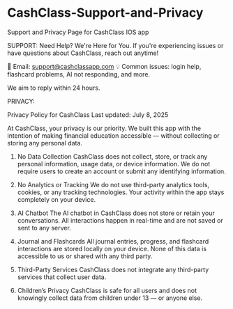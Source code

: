 # CashClass-Support-and-Privacy
Support and Privacy Page for CashClass IOS app

SUPPORT:
Need Help? We're Here for You.
If you're experiencing issues or have questions about CashClass, reach out anytime!

📧 Email: support@cashclassapp.com
💡 Common issues: login help, flashcard problems, AI not responding, and more.

We aim to reply within 24 hours.


PRIVACY:

Privacy Policy for CashClass
Last updated: July 8, 2025

At CashClass, your privacy is our priority. We built this app with the intention of making financial education accessible — without collecting or storing any personal data.

1. No Data Collection
CashClass does not collect, store, or track any personal information, usage data, or device information. We do not require users to create an account or submit any identifying information.

2. No Analytics or Tracking
We do not use third-party analytics tools, cookies, or any tracking technologies. Your activity within the app stays completely on your device.

3. AI Chatbot
The AI chatbot in CashClass does not store or retain your conversations. All interactions happen in real-time and are not saved or sent to any server.

4. Journal and Flashcards
All journal entries, progress, and flashcard interactions are stored locally on your device. None of this data is accessible to us or shared with any third party.

5. Third-Party Services
CashClass does not integrate any third-party services that collect user data.

6. Children’s Privacy
CashClass is safe for all users and does not knowingly collect data from children under 13 — or anyone else.


